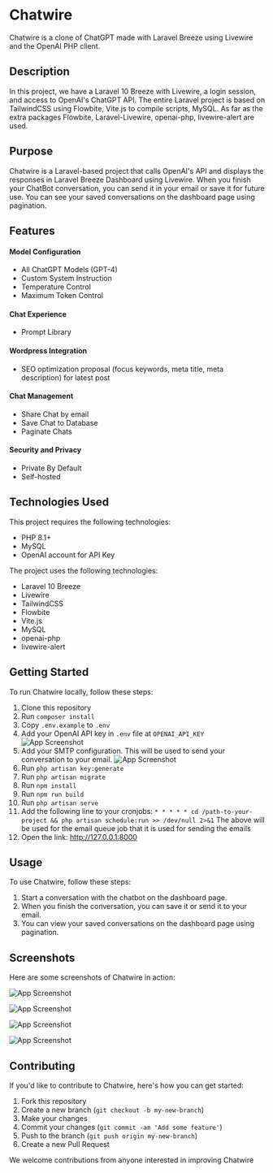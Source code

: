 # Chatwire

Chatwire is a clone of ChatGPT made with Laravel Breeze using Livewire and the OpenAI PHP client.

## Description

In this project, we have a Laravel 10 Breeze with Livewire, a login session, and access to OpenAI's ChatGPT API. The entire Laravel project is based on TailwindCSS using Flowbite, Vite.js to compile scripts, MySQL. As far as the extra packages Flowbite, Laravel-Livewire, openai-php, livewire-alert are used.

## Purpose

Chatwire is a Laravel-based project that calls OpenAI's API and displays the responses in Laravel Breeze Dashboard using Livewire. When you finish your ChatBot conversation, you can send it in your email or save it for future use. You can see your saved conversations on the dashboard page using pagination.

## Features

#### Model Configuration

-   All ChatGPT Models (GPT-4)
-   Custom System Instruction
-   Temperature Control
-   Maximum Token Control

#### Chat Experience

-   Prompt Library

#### Wordpress Integration

-   SEO optimization proposal (focus keywords, meta title, meta description) for latest post

#### Chat Management

-   Share Chat by email
-   Save Chat to Database
-   Paginate Chats

#### Security and Privacy

-   Private By Default
-   Self-hosted

## Technologies Used

This project requires the following technologies:

-   PHP 8.1+
-   MySQL
-   OpenAI account for API Key

The project uses the following technologies:

-   Laravel 10 Breeze
-   Livewire
-   TailwindCSS
-   Flowbite
-   Vite.js
-   MySQL
-   openai-php
-   livewire-alert

## Getting Started

To run Chatwire locally, follow these steps:

1. Clone this repository
2. Run `composer install`
3. Copy `.env.example` to `.env`
4. Add your OpenAI API key in `.env` file at `OPENAI_API_KEY`
   ![App Screenshot](https://i.imgur.com/e8IdRtB.png)
5. Add your SMTP configuration. This will be used to send your conversation to your email.
   ![App Screenshot](https://i.imgur.com/Vh0SJuy.png)
6. Run `php artisan key:generate`
7. Run `php artisan migrate`
8. Run `npm install`
9. Run `npm run build`
10. Run `php artisan serve`
11. Add the following line to your cronjobs:
    `* * * * * cd /path-to-your-project && php artisan schedule:run >> /dev/null 2>&1`
    The above will be used for the email queue job that it is used for sending the emails
12. Open the link: http://127.0.0.1:8000

## Usage

To use Chatwire, follow these steps:

1. Start a conversation with the chatbot on the dashboard page.
2. When you finish the conversation, you can save it or send it to your email.
3. You can view your saved conversations on the dashboard page using pagination.

## Screenshots

Here are some screenshots of Chatwire in action:

![App Screenshot](https://i.imgur.com/GBdjlTT.png)

![App Screenshot](https://i.imgur.com/wkpgKAr.png)

![App Screenshot](https://i.imgur.com/R7S1phq.png)

![App Screenshot](https://i.imgur.com/5UAOF8M.png)

## Contributing

If you'd like to contribute to Chatwire, here's how you can get started:

1. Fork this repository
2. Create a new branch (`git checkout -b my-new-branch`)
3. Make your changes
4. Commit your changes (`git commit -am 'Add some feature'`)
5. Push to the branch (`git push origin my-new-branch`)
6. Create a new Pull Request

We welcome contributions from anyone interested in improving Chatwire
